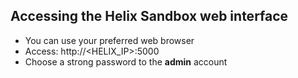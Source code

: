 ## Accessing the Helix Sandbox web interface

- You can use your preferred web browser
- Access: http://<HELIX_IP>:5000
- Choose a strong password to the **admin** account

